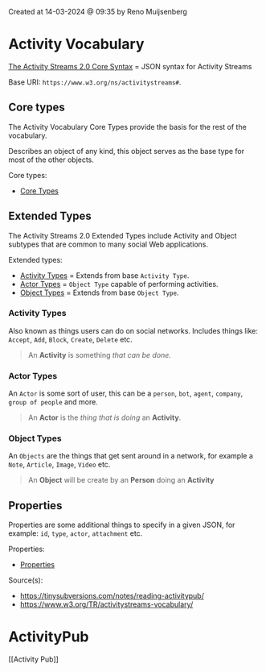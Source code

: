 Created at 14-03-2024 @ 09:35 by Reno Muijsenberg

# Activity Vocabulary
[The Activity Streams 2.0 Core Syntax](https://www.w3.org/TR/activitystreams-core/) = JSON syntax for Activity Streams

Base URI: `https://www.w3.org/ns/activitystreams#`.

## Core types
The Activity Vocabulary Core Types provide the basis for the rest of the vocabulary.

Describes an object of any kind, this object serves as the base type for most of the other objects.

Core types:
- [Core Types](https://www.w3.org/TR/activitystreams-vocabulary/#types)

## Extended Types
The Activity Streams 2.0 Extended Types include Activity and Object subtypes that are common to many social Web applications.

Extended types:
- [Activity Types](https://www.w3.org/TR/activitystreams-vocabulary/#activity-types) = Extends from base `Activity Type`.
- [Actor Types](https://www.w3.org/TR/activitystreams-vocabulary/#actor-types) = `Object Type` capable of performing activities.
- [Object Types](https://www.w3.org/TR/activitystreams-vocabulary/#object-types) = Extends from base `Object Type`.

### Activity Types
Also known as things users can do on social networks. Includes things like: `Accept`, `Add`, `Block`, `Create`, `Delete` etc.

> An **Activity** is something _that can be done._

### Actor Types
An `Actor` is some sort of user, this can be a `person`, `bot`, `agent`, `company`, `group of people` and more. 

> An **Actor** is the _thing that is doing_ an **Activity**.

### Object Types
An `Objects` are the things that get sent around in a network, for example a `Note`, `Article`, `Image`, `Video` etc.

> An **Object** will be create by an **Person** doing an **Activity**

## Properties
Properties are some additional things to specify in a given JSON, for example: `id`, `type`, `actor`, `attachment` etc.

Properties:
- [Properties](https://www.w3.org/TR/activitystreams-vocabulary/#properties)

Source(s):
- https://tinysubversions.com/notes/reading-activitypub/
- https://www.w3.org/TR/activitystreams-vocabulary/

# ActivityPub
[[Activity Pub]]
